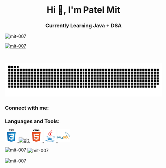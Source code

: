 <h1 align="center">Hi 👋, I'm Patel Mit</h1>
<h3 align="center">Currently Learning Java + DSA</h3>

<p align="left"> <img src="https://komarev.com/ghpvc/?username=mit-007&label=Profile%20views&color=0e75b6&style=flat" alt="mit-007" /> </p>

<p align="left"> <a href="https://github.com/ryo-ma/github-profile-trophy"><img src="https://github-profile-trophy.vercel.app/?username=mit-007" alt="mit-007" /></a> </p>

<p align="left"> <a href="https://twitter.com/" target="blank"><img src="https://img.shields.io/twitter/follow/?logo=twitter&style=for-the-badge" alt="" /></a> </p>
<img src="https://raw.githubusercontent.com/platane/snk/output/github-contribution-grid-snake-dark.svg">
<h3 align="left">Connect with me:</h3>
<p align="left">
</p>
<h3 align="left">Languages and Tools:</h3>
<p align="left"> <a href="https://www.w3schools.com/css/" target="_blank" rel="noreferrer"> <img src="https://raw.githubusercontent.com/devicons/devicon/master/icons/css3/css3-original-wordmark.svg" alt="css3" width="40" height="40"/> </a> <a href="https://git-scm.com/" target="_blank" rel="noreferrer"> <img src="https://www.vectorlogo.zone/logos/git-scm/git-scm-icon.svg" alt="git" width="40" height="40"/> </a> <a href="https://www.w3.org/html/" target="_blank" rel="noreferrer"> <img src="https://raw.githubusercontent.com/devicons/devicon/master/icons/html5/html5-original-wordmark.svg" alt="html5" width="40" height="40"/> </a> <a href="https://www.java.com" target="_blank" rel="noreferrer"> <img src="https://raw.githubusercontent.com/devicons/devicon/master/icons/java/java-original.svg" alt="java" width="40" height="40"/> </a> <a href="https://www.mysql.com/" target="_blank" rel="noreferrer"> <img src="https://raw.githubusercontent.com/devicons/devicon/master/icons/mysql/mysql-original-wordmark.svg" alt="mysql" width="40" height="40"/> </a> </p>

<p><img align="left" src="https://github-readme-stats.vercel.app/api/top-langs?username=mit-007&show_icons=true&locale=en&layout=compact" alt="mit-007" /></p>

<p>&nbsp;<img align="center" src="https://github-readme-stats.vercel.app/api?username=mit-007&show_icons=true&locale=en" alt="mit-007" /></p>

<p><img align="center" src="https://github-readme-streak-stats.herokuapp.com/?user=mit-007&" alt="mit-007" /></p>
